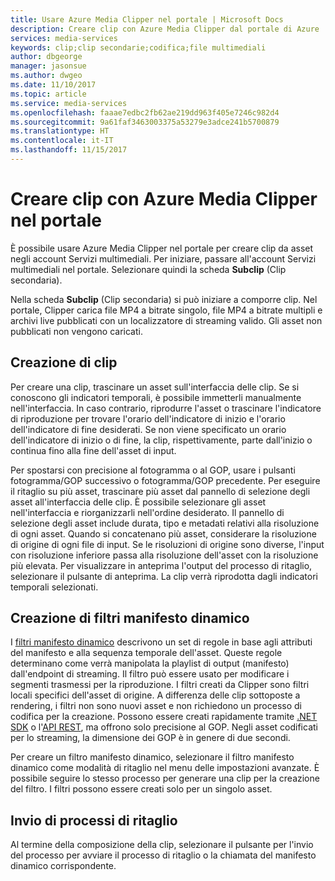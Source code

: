 ```yaml
---
title: Usare Azure Media Clipper nel portale | Microsoft Docs
description: Creare clip con Azure Media Clipper dal portale di Azure
services: media-services
keywords: clip;clip secondarie;codifica;file multimediali
author: dbgeorge
manager: jasonsue
ms.author: dwgeo
ms.date: 11/10/2017
ms.topic: article
ms.service: media-services
ms.openlocfilehash: faaae7edbc2fb62ae219dd963f405e7246c982d4
ms.sourcegitcommit: 9a61faf3463003375a53279e3adce241b5700879
ms.translationtype: HT
ms.contentlocale: it-IT
ms.lasthandoff: 11/15/2017
---
```

# <a name="create-clips-with-azure-media-clipper-in-the-portal"></a>Creare clip con Azure Media Clipper nel portale
È possibile usare Azure Media Clipper nel portale per creare clip da asset negli account Servizi multimediali. Per iniziare, passare all'account Servizi multimediali nel portale. Selezionare quindi la scheda **Subclip** (Clip secondaria).

Nella scheda **Subclip** (Clip secondaria) si può iniziare a comporre clip. Nel portale, Clipper carica file MP4 a bitrate singolo, file MP4 a bitrate multipli e archivi live pubblicati con un localizzatore di streaming valido. Gli asset non pubblicati non vengono caricati.

## <a name="producing-clips"></a>Creazione di clip
Per creare una clip, trascinare un asset sull'interfaccia delle clip. Se si conoscono gli indicatori temporali, è possibile immetterli manualmente nell'interfaccia. In caso contrario, riprodurre l'asset o trascinare l'indicatore di riproduzione per trovare l'orario dell'indicatore di inizio e l'orario dell'indicatore di fine desiderati. Se non viene specificato un orario dell'indicatore di inizio o di fine, la clip, rispettivamente, parte dall'inizio o continua fino alla fine dell'asset di input.

Per spostarsi con precisione al fotogramma o al GOP, usare i pulsanti fotogramma/GOP successivo o fotogramma/GOP precedente. Per eseguire il ritaglio su più asset, trascinare più asset dal pannello di selezione degli asset all'interfaccia delle clip. È possibile selezionare gli asset nell'interfaccia e riorganizzarli nell'ordine desiderato. Il pannello di selezione degli asset include durata, tipo e metadati relativi alla risoluzione di ogni asset. Quando si concatenano più asset, considerare la risoluzione di origine di ogni file di input. Se le risoluzioni di origine sono diverse, l'input con risoluzione inferiore passa alla risoluzione dell'asset con la risoluzione più elevata. Per visualizzare in anteprima l'output del processo di ritaglio, selezionare il pulsante di anteprima. La clip verrà riprodotta dagli indicatori temporali selezionati.

## <a name="producing-dynamic-manifest-filters"></a>Creazione di filtri manifesto dinamico
I [filtri manifesto dinamico](https://azure.microsoft.com/blog/dynamic-manifest/) descrivono un set di regole in base agli attributi del manifesto e alla sequenza temporale dell'asset. Queste regole determinano come verrà manipolata la playlist di output (manifesto) dall'endpoint di streaming. Il filtro può essere usato per modificare i segmenti trasmessi per la riproduzione. I filtri creati da Clipper sono filtri locali specifici dell'asset di origine. A differenza delle clip sottoposte a rendering, i filtri non sono nuovi asset e non richiedono un processo di codifica per la creazione. Possono essere creati rapidamente tramite [.NET SDK](https://docs.microsoft.com/azure/media-services/media-services-dotnet-dynamic-manifest) o l'[API REST](https://docs.microsoft.com/azure/media-services/media-services-rest-dynamic-manifest), ma offrono solo precisione al GOP. Negli asset codificati per lo streaming, la dimensione dei GOP è in genere di due secondi.

Per creare un filtro manifesto dinamico, selezionare il filtro manifesto dinamico come modalità di ritaglio nel menu delle impostazioni avanzate. È possibile seguire lo stesso processo per generare una clip per la creazione del filtro. I filtri possono essere creati solo per un singolo asset.

## <a name="submitting-clipping-jobs"></a>Invio di processi di ritaglio
Al termine della composizione della clip, selezionare il pulsante per l'invio del processo per avviare il processo di ritaglio o la chiamata del manifesto dinamico corrispondente.